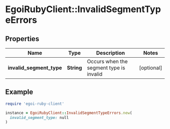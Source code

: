 # EgoiRubyClient::InvalidSegmentTypeErrors

## Properties

| Name | Type | Description | Notes |
| ---- | ---- | ----------- | ----- |
| **invalid_segment_type** | **String** | Occurs when the segment type is invalid | [optional] |

## Example

```ruby
require 'egoi-ruby-client'

instance = EgoiRubyClient::InvalidSegmentTypeErrors.new(
  invalid_segment_type: null
)
```

